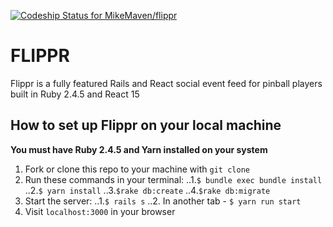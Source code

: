 [![Codeship Status for MikeMaven/flippr](https://app.codeship.com/projects/f631c870-497e-0137-a621-6a504c50fb4c/status?branch=master)](https://app.codeship.com/projects/338186)

# FLIPPR

Flippr is a fully featured Rails and React social event feed for pinball players built in Ruby 2.4.5 and React 15

## How to set up Flippr on your local machine

**You must have Ruby 2.4.5 and Yarn installed on your system**
1. Fork or clone this repo to your machine with `git clone`
2. Run these commands in your terminal:
..1.`$ bundle exec bundle install`
..2.`$ yarn install`
..3.`$rake db:create`
..4.`$rake db:migrate`
3. Start the server:
..1.`$ rails s`
..2. In another tab - `$ yarn run start`
4. Visit `localhost:3000` in your browser
